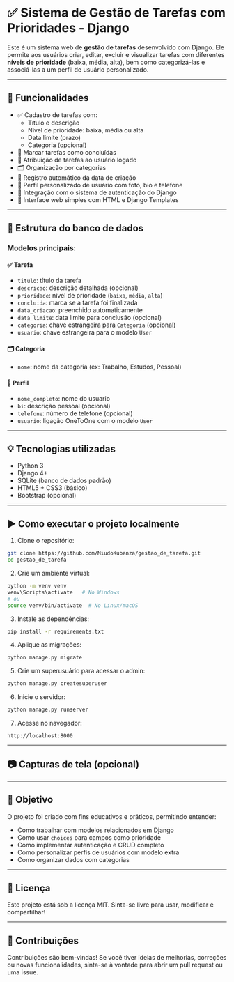 # ✅ Sistema de Gestão de Tarefas com Prioridades - Django

Este é um sistema web de **gestão de tarefas** desenvolvido com Django. Ele permite aos usuários criar, editar, excluir e visualizar tarefas com diferentes **níveis de prioridade** (baixa, média, alta), bem como categorizá-las e associá-las a um perfil de usuário personalizado.

---

## 🚀 Funcionalidades

- ✅ Cadastro de tarefas com:
  - Título e descrição
  - Nível de prioridade: baixa, média ou alta
  - Data limite (prazo)
  - Categoria (opcional)
- 🔔 Marcar tarefas como concluídas
- 👤 Atribuição de tarefas ao usuário logado
- 🗂️ Organização por categorias
- 📅 Registro automático da data de criação
- 👥 Perfil personalizado de usuário com foto, bio e telefone
- 🔐 Integração com o sistema de autenticação do Django
- 📂 Interface web simples com HTML e Django Templates

---

## 🧱 Estrutura do banco de dados

### Modelos principais:

#### ✅ Tarefa
- `titulo`: título da tarefa
- `descricao`: descrição detalhada (opcional)
- `prioridade`: nível de prioridade (`baixa`, `média`, `alta`)
- `concluida`: marca se a tarefa foi finalizada
- `data_criacao`: preenchido automaticamente
- `data_limite`: data limite para conclusão (opcional)
- `categoria`: chave estrangeira para `Categoria` (opcional)
- `usuario`: chave estrangeira para o modelo `User`

#### 🗂️ Categoria
- `nome`: nome da categoria (ex: Trabalho, Estudos, Pessoal)

#### 👤 Perfil
- `nome_completo`: nome do usuario
- `bi`: descrição pessoal (opcional)
- `telefone`: número de telefone (opcional)
- `usuario`: ligação OneToOne com o modelo `User`

---

## 💡 Tecnologias utilizadas

- Python 3
- Django 4+
- SQLite (banco de dados padrão)
- HTML5 + CSS3 (básico)
- Bootstrap (opcional)

---

## ▶️ Como executar o projeto localmente

1. Clone o repositório:
```bash
git clone https://github.com/MiudoKubanza/gestao_de_tarefa.git
cd gestao_de_tarefa
````

2. Crie um ambiente virtual:

```bash
python -m venv venv
venv\Scripts\activate   # No Windows
# ou
source venv/bin/activate  # No Linux/macOS
```

3. Instale as dependências:

```bash
pip install -r requirements.txt
```

4. Aplique as migrações:

```bash
python manage.py migrate
```

5. Crie um superusuário para acessar o admin:

```bash
python manage.py createsuperuser
```

6. Inicie o servidor:

```bash
python manage.py runserver
```

7. Acesse no navegador:

```
http://localhost:8000
```

---

## 📷 Capturas de tela (opcional)



---

## 📌 Objetivo

O projeto foi criado com fins educativos e práticos, permitindo entender:

* Como trabalhar com modelos relacionados em Django
* Como usar `choices` para campos como prioridade
* Como implementar autenticação e CRUD completo
* Como personalizar perfis de usuários com modelo extra
* Como organizar dados com categorias

---

## 📄 Licença

Este projeto está sob a licença MIT. Sinta-se livre para usar, modificar e compartilhar!

---

## 🤝 Contribuições

Contribuições são bem-vindas! Se você tiver ideias de melhorias, correções ou novas funcionalidades, sinta-se à vontade para abrir um pull request ou uma issue.

```
